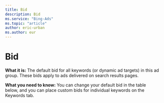 ```yaml
---
title: Bid
description: Bid
ms.service: "Bing-Ads"
ms.topic: "article"
author: eric-urban
ms.author: eur
---
```


# Bid

**What it is:**        The default bid for all keywords (or dynamic ad targets) in this ad group. These bids apply to ads delivered on search results pages.

**What you need to know:**        You can change your default bid in the table below, and you can place custom bids for individual keywords on the Keywords tab.


